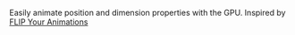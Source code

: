 Easily animate position and dimension properties with the GPU.
Inspired by [FLIP Your Animations](https://aerotwist.com/blog/flip-your-animations/)

<!-- ### Example
[Codepen demo]() -->
